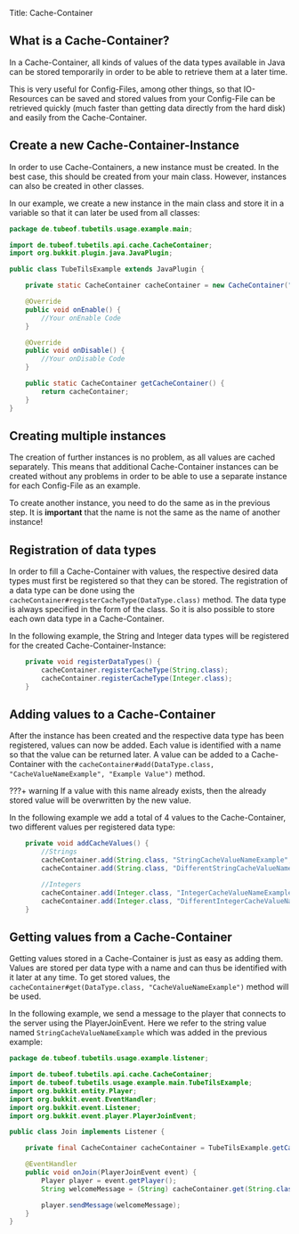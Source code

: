 Title: Cache-Container

## What is a Cache-Container?

In a Cache-Container, all kinds of values of the data types available in Java can be stored temporarily in order to be able to retrieve them at a later time.


This is very useful for Config-Files, among other things, so that IO-Resources can be saved and stored values from your Config-File can be retrieved quickly (much faster than getting data directly from the hard disk) and easily from the Cache-Container.

## Create a new Cache-Container-Instance

In order to use Cache-Containers, a new instance must be created. In the best case, this should be created from your main class. However, instances can also be created in other classes.


In our example, we create a new instance in the main class and store it in a variable so that it can later be used from all classes:

```java
package de.tubeof.tubetils.usage.example.main;

import de.tubeof.tubetils.api.cache.CacheContainer;
import org.bukkit.plugin.java.JavaPlugin;

public class TubeTilsExample extends JavaPlugin {

    private static CacheContainer cacheContainer = new CacheContainer("TubeTilsExample");

    @Override
    public void onEnable() {
        //Your onEnable Code
    }

    @Override
    public void onDisable() {
        //Your onDisable Code
    }

    public static CacheContainer getCacheContainer() {
        return cacheContainer;
    }
}
```

## Creating multiple instances

The creation of further instances is no problem, as all values are cached separately. This means that additional Cache-Container instances can be created without any problems in order to be able to use a separate instance for each Config-File as an example.


To create another instance, you need to do the same as in the previous step. It is **important** that the name is not the same as the name of another instance!

## Registration of data types

In order to fill a Cache-Container with values, the respective desired data types must first be registered so that they can be stored.
The registration of a data type can be done using the `cacheContainer#registerCacheType(DataType.class)` method.
The data type is always specified in the form of the class. So it is also possible to store each own data type in a Cache-Container.

In the following example, the String and Integer data types will be registered for the created Cache-Container-Instance:

```java
    private void registerDataTypes() {
        cacheContainer.registerCacheType(String.class);
        cacheContainer.registerCacheType(Integer.class);
    }
```

## Adding values to a Cache-Container
    
After the instance has been created and the respective data type has been registered, values can now be added. Each value is identified with a name so that the value can be returned later. A value can be added to a Cache-Container with the `cacheContainer#add(DataType.class, "CacheValueNameExample", "Example Value")` method.

???+ warning
    If a value with this name already exists, then the already stored value will be overwritten by the new value.

In the following example we add a total of 4 values to the Cache-Container, two different values per registered data type:

```java
    private void addCacheValues() {
        //Strings
        cacheContainer.add(String.class, "StringCacheValueNameExample", "Example Value");
        cacheContainer.add(String.class, "DifferentStringCacheValueName", "Different Value");

        //Integers
        cacheContainer.add(Integer.class, "IntegerCacheValueNameExample", 1);
        cacheContainer.add(Integer.class, "DifferentIntegerCacheValueName", 61);
    }
```

## Getting values from a Cache-Container

Getting values stored in a Cache-Container is just as easy as adding them.
Values are stored per data type with a name and can thus be identified with it later at any time. To get stored values, the `cacheContainer#get(DataType.class, "CacheValueNameExample")` method will be used.

In the following example, we send a message to the player that connects to the server using the PlayerJoinEvent. Here we refer to the string value named `StringCacheValueNameExample` which was added in the previous example:

```java
package de.tubeof.tubetils.usage.example.listener;

import de.tubeof.tubetils.api.cache.CacheContainer;
import de.tubeof.tubetils.usage.example.main.TubeTilsExample;
import org.bukkit.entity.Player;
import org.bukkit.event.EventHandler;
import org.bukkit.event.Listener;
import org.bukkit.event.player.PlayerJoinEvent;

public class Join implements Listener {

    private final CacheContainer cacheContainer = TubeTilsExample.getCacheContainer();

    @EventHandler
    public void onJoin(PlayerJoinEvent event) {
        Player player = event.getPlayer();
        String welcomeMessage = (String) cacheContainer.get(String.class, "StringCacheValueNameExample");

        player.sendMessage(welcomeMessage);
    }
}
```
